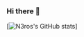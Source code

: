 ### Hi there 👋

<!--
**N3r0m5ns3r/N3r0m5ns3r** is a ✨ _special_ ✨ repository because its `README.md` (this file) appears on your GitHub profile.

Here are some ideas to get you started:

- 🔭 I’m currently working on ...
- 🌱 I’m currently learning ...
- 👯 I’m looking to collaborate on ...
- 🤔 I’m looking for help with ...
- 💬 Ask me about ...
- 📫 How to reach me: ...
- 😄 Pronouns: ...
- ⚡ Fun fact: ...
-->
[![N3ros's GitHub stats](https://github-readme-stats.vercel.app/api?username=N3r0m5ns3r)]
